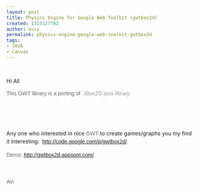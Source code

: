 ```yaml
---
layout: post
title: Physics Engine for Google Web Toolkit (gwtbox2d)
created: 1315127702
author: aviy
permalink: physics-engine-google-web-toolkit-gwtbox2d
tags:
- JAVA
- Canvas
---
```

<p>&nbsp;</p>
<p><span style="background-color: rgb(255, 255, 255); ">Hi All&nbsp;</span></p>
<p><span style="background-color: rgb(255, 255, 255); "> </span></p>
<p style="color: rgb(102, 102, 102); font-family: Tahoma, Verdana, Arial, Helvetica, sans-serif; line-height: 21px; ">This&nbsp;<span class="J-JK9eJ-PJVNOc" style="background-image: initial; background-attachment: initial; background-origin: initial; background-clip: initial; ">GWT</span>&nbsp;library is a porting of&nbsp;<span style="color: rgb(153, 153, 153); ">&nbsp;JBox2D java library.</span></p>
<p style="color: rgb(102, 102, 102); font-family: Tahoma, Verdana, Arial, Helvetica, sans-serif; line-height: 21px; ">&nbsp;</p>
<p style="color: rgb(102, 102, 102); font-family: Tahoma, Verdana, Arial, Helvetica, sans-serif; line-height: 21px; "><span style="background-color: rgb(255, 255, 255); "><br type="_moz" />
</span></p>
<p><span style="background-color: rgb(255, 255, 255); ">Any one who interested in nice&nbsp;<span class="J-JK9eJ-PJVNOc" style="color: rgb(102, 102, 102); font-family: Tahoma, Verdana, Arial, Helvetica, sans-serif; font-size: 14px; line-height: 21px; background-image: initial; background-attachment: initial; background-origin: initial; background-clip: initial; ">GWT</span>&nbsp;to create games/graphs you my find it&nbsp;interesting:&nbsp;&nbsp;</span><a style="font-family: Tahoma, Verdana, Arial, Helvetica, sans-serif; font-size: 14px; line-height: 21px; " href="http://code.google.com/p/gwtbox2d/"><span style="background-color: rgb(255, 255, 255); ">http://code.google.com/p/gwtbox2d/</span></a></p>
<p style="color: rgb(102, 102, 102); font-family: Tahoma, Verdana, Arial, Helvetica, sans-serif; line-height: 21px; "><span style="background-color: rgb(255, 255, 255); ">Demo:&nbsp;</span><a href="http://gwtbox2d.appspot.com/"><span style="background-color: rgb(255, 255, 255); ">http://gwtbox2d.<span class="J-JK9eJ-PJVNOc" style="background-image: initial; background-attachment: initial; background-origin: initial; background-clip: initial; ">appspot</span>.com/</span></a></p>
<p style="color: rgb(102, 102, 102); font-family: Tahoma, Verdana, Arial, Helvetica, sans-serif; line-height: 21px; "><span style="background-color: rgb(255, 255, 255); "><br type="_moz" />
</span></p>
<p style="color: rgb(102, 102, 102); font-family: Tahoma, Verdana, Arial, Helvetica, sans-serif; line-height: 21px; ">Avi</p>
<p style="color: rgb(102, 102, 102); font-family: Tahoma, Verdana, Arial, Helvetica, sans-serif; line-height: 21px; ">&nbsp;</p>
<p style="color: rgb(102, 102, 102); font-family: Tahoma, Verdana, Arial, Helvetica, sans-serif; line-height: 21px; ">&nbsp;</p>
<p>&nbsp;</p>
<p>&nbsp;</p>
